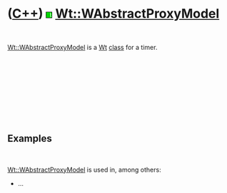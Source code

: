 
 

 

 

 

 

([C++](Cpp.md)) ![Wt](PicWt.png) [Wt::WAbstractProxyModel](CppWAbstractProxyModel.md)
=======================================================================================

 

[Wt::WAbstractProxyModel](CppWAbstractProxyModel.md) is a
[Wt](CppWt.md) [class](CppClass.md) for a timer.

 

 

 

 

 

Examples
--------

 

[Wt::WAbstractProxyModel](CppWAbstractProxyModel.md) is used in, among
others:

-   ...

 

 

 

 

 

 


